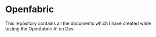 # Openfabric
This repository contains all the documents which I have created while testing the Openfabric AI on Dev.
